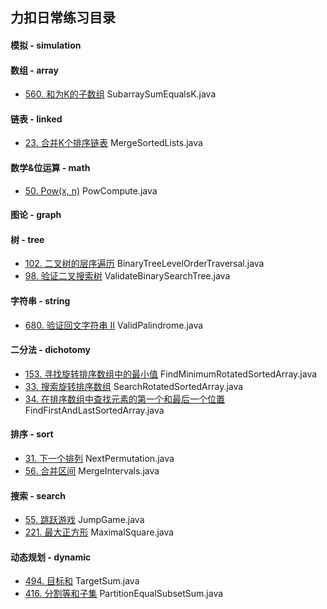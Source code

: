 ## 力扣日常练习目录

#### 模拟 - simulation


#### 数组 - array
* [560. 和为K的子数组](https://leetcode-cn.com/problems/subarray-sum-equals-k/) SubarraySumEqualsK.java


#### 链表 - linked
* [23. 合并K个排序链表](https://leetcode-cn.com/problems/merge-k-sorted-lists/) MergeSortedLists.java


#### 数学&位运算 - math
* [50. Pow(x, n)](https://leetcode-cn.com/problems/powx-n/) PowCompute.java

#### 图论 - graph


#### 树 - tree
* [102. 二叉树的层序遍历](https://leetcode-cn.com/problems/binary-tree-level-order-traversal/) BinaryTreeLevelOrderTraversal.java
* [98. 验证二叉搜索树](https://leetcode-cn.com/problems/validate-binary-search-tree/) ValidateBinarySearchTree.java

#### 字符串 - string
* [680. 验证回文字符串 Ⅱ](https://leetcode-cn.com/problems/valid-palindrome-ii/) ValidPalindrome.java

#### 二分法 - dichotomy
* [153. 寻找旋转排序数组中的最小值](https://leetcode-cn.com/problems/find-minimum-in-rotated-sorted-array/) FindMinimumRotatedSortedArray.java
* [33. 搜索旋转排序数组](https://leetcode-cn.com/problems/search-in-rotated-sorted-array/) SearchRotatedSortedArray.java
* [34. 在排序数组中查找元素的第一个和最后一个位置](https://leetcode-cn.com/problems/find-first-and-last-position-of-element-in-sorted-array/) FindFirstAndLastSortedArray.java

#### 排序 - sort
* [31. 下一个排列](https://leetcode-cn.com/problems/next-permutation/) NextPermutation.java
* [56. 合并区间](https://leetcode-cn.com/problems/merge-intervals/) MergeIntervals.java

#### 搜索 - search
* [55. 跳跃游戏](https://leetcode-cn.com/problems/jump-game/) JumpGame.java
* [221. 最大正方形](https://leetcode-cn.com/problems/maximal-square/) MaximalSquare.java

#### 动态规划 - dynamic
* [494. 目标和](https://leetcode-cn.com/problems/target-sum/) TargetSum.java
* [416. 分割等和子集](https://leetcode-cn.com/problems/partition-equal-subset-sum/) PartitionEqualSubsetSum.java
